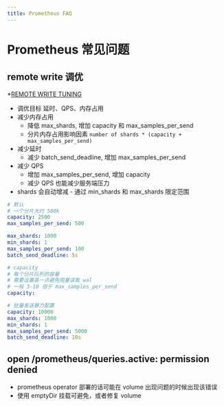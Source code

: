 ```yaml
---
title: Prometheus FAQ
---
```


# Prometheus 常见问题

## remote write 调优
*[REMOTE WRITE TUNING](https://prometheus.io/docs/practices/remote_write/)
* 调优目标 延时、QPS、内存占用
* 减少内存占用
  * 降低 max_shards, 增加 capacity 和 max_samples_per_send
  * 分片内存占用影响因素 `number of shards * (capacity + max_samples_per_send)`
* 减少延时
  * 减少 batch_send_deadline, 增加 max_samples_per_send
* 减少 QPS
  * 增加 max_samples_per_send, 增加 capacity
  * 减少 QPS 也能减少服务端压力
* shards 会自动增减 - 通过 min_shards 和 max_shards 限定范围

```yaml
# 默认
# 一个分片大约 500k
capacity: 2500
max_samples_per_send: 500

max_shards: 1000
min_shards: 1
max_samples_per_send: 100
batch_send_deadline: 5s

# capacity
# 每个分片队列的容量
# 需要设置高一点避免阻塞读取 wal
# 一般 3-10 倍于 max_samples_per_send
capacity:

# 批量发送暴力配置
capacity: 10000
max_shards: 1000
min_shards: 1
max_samples_per_send: 5000
batch_send_deadline: 10s
```

## open /prometheus/queries.active: permission denied
* prometheus operator 部署的话可能在 volume 出现问题的时候出现该错误
* 使用 emptyDir 挂载可避免，或者修复 volume

